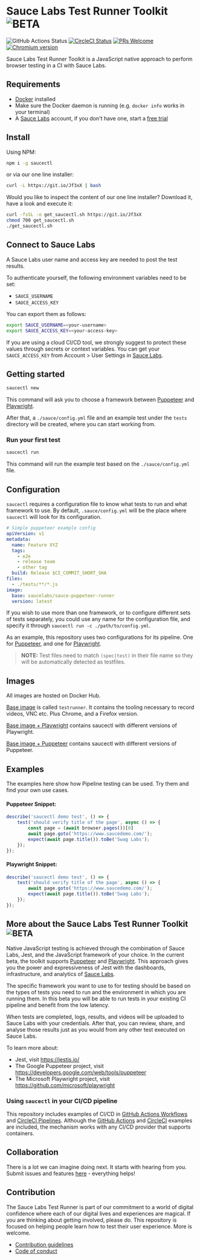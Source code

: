 # Sauce Labs  Test Runner Toolkit ![BETA](https://img.shields.io/badge/beta!-blue?style=for-the-badge)

<!-- [START badges] -->
![GitHub Actions Status](https://github.com/saucelabs/saucectl/workflows/Sauce%20Pipeline%20Browser%20Tests/badge.svg)
[![CircleCI Status](https://circleci.com/gh/saucelabs/saucectl.svg?style=shield&circle-token=:circle-token)](https://circleci.com/gh/saucelabs/saucectl)
[![PRs Welcome](https://img.shields.io/badge/PRs-welcome-brightgreen.svg)](./CONTRIBUTING.md)
[![Chromium version](https://img.shields.io/badge/chromium-84.0.4131.0-blue.svg?logo=google-chrome)](https://www.chromium.org/Home)
<!-- [END badges] -->

Sauce Labs Test Runner Toolkit is a JavaScript native approach to perform browser 
testing in a CI with Sauce Labs.

<!-- [START gettingstarted] -->

## Requirements

- [Docker](https://docs.docker.com/get-docker/) installed
- Make sure the Docker daemon is running (e.g. `docker info` works in your terminal)
- A [Sauce Labs](https://saucelabs.com/) account, if you don't have one, start a [free trial](https://saucelabs.com/sign-up)


## Install

Using NPM:

```sh
npm i -g saucectl
```

or via our one line installer:

```sh
curl -L https://git.io/Jf3xX | bash
```

Would you like to inspect the content of our one line installer?
Download it, have a look and execute it:

```sh
curl -fsSL -o get_saucectl.sh https://git.io/Jf3xX
chmod 700 get_saucectl.sh
./get_saucectl.sh
```

## Connect to Sauce Labs

A Sauce Labs user name and access key are needed to post the test results. 

To authenticate yourself, the following environment variables need to be set:

- `SAUCE_USERNAME`
- `SAUCE_ACCESS_KEY`

You can export them as follows:

```sh
export SAUCE_USERNAME=<your-username>
export SAUCE_ACCESS_KEY=<your-access-key>
```

If you are using a cloud CI/CD tool, we strongly suggest to protect these values
through secrets or context variables. You can get your `SAUCE_ACCESS_KEY` from
Account > User Settings in [Sauce Labs](https://app.saucelabs.com/).


## Getting started

```sh
saucectl new
```

This command will ask you to choose a framework between 
[Puppeteer](https://github.com/puppeteer/puppeteer) and
[Playwright](https://github.com/microsoft/playwright). 

After that, a `./sauce/config.yml` file and an example test under
the `tests` directory will be created, where you can start working from.

### Run your first test

```sh
saucectl run
```

This command will run the example test based on the `./sauce/config.yml` file.

## Configuration
`saucectl` requires a configuration file to know what tests to run and what
framework to use. By default, `.sauce/config.yml` will be the place where
`saucectl` will look for its configuration.

```yaml
# Simple puppeteer example config
apiVersion: v1
metadata:
  name: Feature XYZ
  tags:
    - e2e
    - release team
    - other tag
  build: Release $CI_COMMIT_SHORT_SHA
files:
  - ./tests/**/*.js
image:
  base: saucelabs/sauce-puppeteer-runner
  version: latest
```

If you wish to use more than one framework, or to configure different sets of
tests separately, you could use any name for the configuration file, and
specify it through `saucectl run -c ./path/to/config.yml`.

As an example, this repository uses two configurations for its pipeline. One
for [Puppeteer](./.sauce/puppeteer.yml), and one for [Playwright](./.sauce/playwright.yml).

> **NOTE:** Test files need to match `(spec|test)` in their file name so they will be automatically detected as testfiles.

<!-- [END gettingstarted] -->

<!-- [START examples] -->

## Images

All images are hosted on Docker Hub. 

[Base image](https://hub.docker.com/r/saucelabs/testrunner-image/tags) is called `testrunner`. It contains the tooling necessary to record videos, VNC etc. Plus Chrome, and a Firefox version. 

[Base image + Playwright](https://hub.docker.com/r/saucelabs/sauce-playwright/tags) contains saucectl with different versions of Playwright.

[Base image + Puppeteer](https://hub.docker.com/r/saucelabs/sauce-puppeteer/tags) contains saucectl with different versions of Puppeteer.


## Examples

The examples here show how Pipeline testing can be used. Try them and find your own use cases.

#### Puppeteer Snippet:
```js
describe('saucectl demo test', () => {
	test('should verify title of the page', async () => {
		const page = (await browser.pages())[0]
		await page.goto('https://www.saucedemo.com/');
		expect(await page.title()).toBe('Swag Labs');
	});
});
```

#### Playwright Snippet:
```js
describe('saucectl demo test', () => {
	test('should verify title of the page', async () => {
		await page.goto('https://www.saucedemo.com/');
		expect(await page.title()).toBe('Swag Labs');
	});
});
```
<!-- [END examples] -->


<!-- [START about] -->
## More about the Sauce Labs Test Runner Toolkit ![BETA](https://img.shields.io/badge/beta!-blue?style=for-the-badge)

Native JavaScript testing is achieved through the combination of Sauce Labs, Jest, and the
JavaScript framework of your choice. In the current beta, the toolkit supports 
[Puppeteer](https://github.com/puppeteer/puppeteer) and 
[Playwright](https://github.com/microsoft/playwright). This approach gives you the power and expressiveness of Jest with the dashboards, infrastructure, and analytics of 
[Sauce Labs](https://saucelabs.com/). 

The specific framework you want to use to for testing should be based on the types of tests you
need to run and the environment in which you are running them. In this beta you will be able to
run tests in your existing CI pipeline and benefit from the low latency. 

When tests are completed, logs, results, and videos will be uploaded to Sauce Labs with your
credentials. After that, you can review, share, and analyse those results just as you would from any other test executed on Sauce Labs.

To learn more about:
* Jest, visit https://jestjs.io/
* The Google Puppeteer project, visit https://developers.google.com/web/tools/puppeteer
* The Microsoft Playwright project, visit https://github.com/microsoft/playwright

### Using `saucectl` in your CI/CD pipeline

This repository includes examples of CI/CD in 
[GitHub Actions Workflows](https://help.github.com/en/actions) and 
[CircleCI Pipelines](https://circleci.com/docs/2.0/configuration-reference/). Although the 
[GitHub Actions](./.github/workflows/tests.yml) and [CircleCI](./.circleci/config.yml) 
examples are included, the mechanism works with any CI/CD provider that supports containers.

<!-- [END about] -->

<!-- [START collaboration] -->
## Collaboration
There is a lot we can imagine doing next. It starts with hearing from you.
Submit issues and features [here](https://github.com/saucelabs/saucectl/issues/new/choose) - everything helps!
<!-- [END collaboration] -->

<!-- [START contribution] -->
## Contribution
The Sauce Labs Test Runner is part of our commitment to a world of digital confidence where each of our 
digital lives and experiences are magical. If you are thinking about getting involved, please do. This
repository is focused on helping people learn how to test their user experience. More is welcome.
 * [Contribution guidelines](./CONTRIBUTING.md)
 * [Code of conduct](./CODE_OF_CONDUCT.md)
 
<!-- [END contribution] -->
